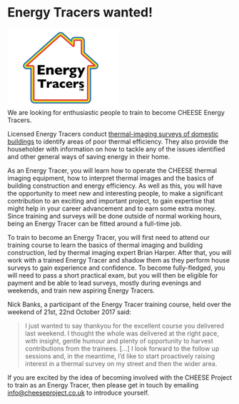 
# Energy Tracers wanted!

<div class="pull-left"><img src="/static/images/ETlogo.png"></div>

<div class="lead">We are looking for enthusiastic people to train to become
CHEESE Energy Tracers.</div>

Licensed Energy Tracers conduct [thermal-imaging surveys of domestic
buildings](/home-surveys) to identify areas of poor thermal efficiency. They
also provide the householder with information on how to tackle any of the
issues identified and other general ways of saving energy in their home.

As an Energy Tracer, you will learn how to operate the CHEESE thermal
imaging equipment, how to interpret thermal images and the basics of building
construction and energy efficiency. As well as this, you will have the
opportunity to meet new and interesting people, to make a significant
contribution to an exciting and important project, to gain expertise that might
help in your career advancement and to earn some extra money.  Since training
and surveys will be done outside of normal working hours, being an Energy
Tracer can be fitted around a full-time job.

To train to become an Energy Tracer, you will first need to attend our training
course to learn the basics of thermal imaging and building construction, led by
thermal imaging expert Brian Harper. After that, you will work with a trained
Energy Tracer and shadow them as they perform house surveys to gain experience
and confidence. To become fully-fledged, you will need to pass a short
practical exam, but you will then be eligible for payment and be able to lead
surveys, mostly during evenings and weekends, and train new aspiring Energy
Tracers.

Nick Banks, a participant of the Energy Tracer training course, held over the
weekend of 21st, 22nd October 2017 said: 

> I just wanted to say thankyou for the excellent course you delivered last
> weekend. I thought the whole was delivered at the right pace, with insight,
> gentle humour and plenty of opportunity to harvest contributions from the
> trainees. [...] I look forward to the follow up sessions and, in the
> meantime, I’d like to start proactively raising interest in a thermal survey
> on my street and then the wider area.

If you are excited by the idea of becoming involved with the CHEESE Project
to train as an Energy Tracer, then please get in touch by emailing
<a href="mailto:info@cheeseproject.co.uk">info@cheeseproject.co.uk</a> to
introduce yourself.
